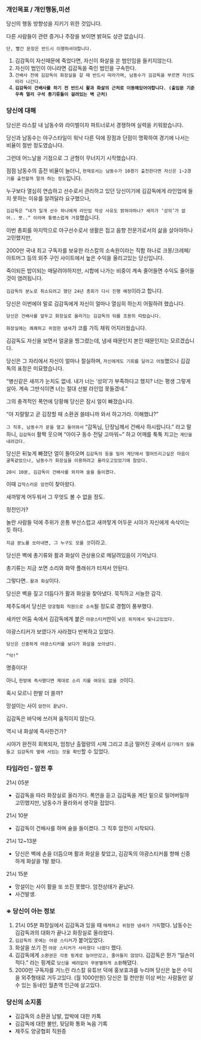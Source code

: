 ### **개인목표 / 개인행동,미션**

당신의 행동 방향성을 지키기 위한 것입니다.

다른 사람들이 관련 증거나 주장을 보이면 밝혀도 상관 없습니다.

`단, 빨간 문장은 반드시 이행하셔야합니다.`

1. 김감독이 자신때문에 죽었다면, 자신이 화살을 쏜 범인임을 들키지않는다.
2. 자신이 범인이 아니라면 김감독을 죽인 범인을 구속한다.
3. `건배사 전에 김감독이 화장실을 갈 때 반드시 따라가며, 남동수가 김감독을 부르면 자신도 따라 나간다.`
4. **`김감독이 건배사를 하기 전 반드시 활과 화살의 근처로 이동해있어야합니다. (출입문 기준 우측 멀리 구석 총기류들이 걸려있는 벽 근처)`**

### **당신에 대해**

당신은 라스칼 내 남동수와 라이벌이자 파트너로서 경쟁하며 실력을 키워왔습니다.

당신과 남동수는 야구스타일이 워낙 다른 덕에 장점과 단점이 명확하여 경기에 나서는 비율이 절반 정도였습니다.

그런데 어느날을 기점으로 그 균형이 무너지기 시작했습니다.

점점 남동수의 출전 비율이 늘더니, `현재로서는 남동수가 10경기 출전한다면 자신은 1~2경기를 출전할까 말까 하는 정도`입니다.

누구보다 열심히 연습하고 선수로서 관리하고 있던 당신이기에 김감독에게 라인업에 들지 못하는 이유를 알려달라 요구했으나,

`김감독은 “내가 일개 선수 하나에게 라인업 작성 사유도 밝혀야하나? 새끼가 ‘성의’가 없어.. 쯧..” 이라며 퉁명스럽게 거절`했습니다.

이번 총회를 마지막으로 야구선수로서 생활은 접고 음향 전문가로서의 삶을 살아야하나 고민했지만,

2000만 국내 최고 구독자를 보유한 라스칼의 소속원이라는 직함 하나로 크몽/크레페/아트머그 등의 외주 구인 사이트에서 높은 수익을 올리고있는 당신입니다.

죽이되든 밥이되는 매달려야하지만, 시합에 나가는 비중이 계속 줄어들면 수익도 줄어들 것이 염려됩니다.

`김감독의 분노로 취소되려고 했던 24년 총회가 다시 진행 예정`이라고 합니다.

당신은 이번에야 말로 김감독에게 자신이 얼마나 열심히 하는지 어필하려 했습니다.

`당신은 건배사를 앞두고 화장실로 올라가는 김감독의 뒤를 조용히 따랐습니다.`

`화장실에는 쾌쾌하고 위험한 냄새`가 코를 가득 채워 어지러웠습니다.

김감독도 자신을 보면서 얼굴을 찡그렸는데, 냄새 때문인지 본인 때문인지는 모르겠습니다.

당신은 그 자리에서 자신이 얼마나 절실하며, `자신에게도 기회를 달라고 어필`했으나 김감독의 표정은 미묘했습니다.

“병신같은 새끼가 눈치도 없네. 내가 너는 ‘성의’가 부족하다고 했지? 너는 평생 그렇게 살아. 계속 그딴식이면 너는 절대 선발 라인업 못들겠네.”

그의 충격적인 폭언에 당황해 당신은 잠시 얼이 빠졌습니다.

“야 지랄말고 곧 김장할 때 소환권 쓸테니까 와서 하고가라. 이해했냐?”

`그 직후, 남동수가 문을 열고 들어와서` “감독님, 단장님께서 건배사 하시랍니다.” 라고 말하니, `김감독이` 활짝 웃으며 “아이구 동수 전달 고마워~” 하고 어깨를 툭툭 치고는 `계단을 내려갔다.`

당신은 뒤늦게 빠졌던 얼이 돌아오며 `김감독의 등을 밀어 계단에서 떨어뜨리고싶은 마음이 굴뚝같았으나, 남동수가 화장실을 이용하려고 올라오고있었기에 참았다.`

`20시 10분, 김감독이 건배사를 외치며 술을 들이켰다.`

이때 `갑작스러운 암전`이 찾아왔다.

새까맣게 어두워서 그 무엇도 볼 수 없을 정도.

정전인가?

놀란 사람들 덕에 주위가 온통 부산스럽고 새까맣게 어두운 시야가 자신에게 속삭이는 듯 하다.

`지금 분노를 쏘아내면, 그 누구도 모를 것`이라고.

당신은 벽에 총기류와 활과 화살이 관상용으로 메달려있음이 기억났다.

총기류는 지금 쏘면 소리와 화약 플래쉬가 터져서 안된다.

그렇다면.. `활과 화살`이다.

당신은 벽을 짚고 더듬다가 활과 화살을 찾아냈다. 묵직하고 서늘한 감각.

제주도에서 당신은 `양궁협회 직원으로 소속`될 정도로 경험이 풍부했다.

새카만 어둠 속에서 김감독에게 붙은 `야광스티커`만이 `낮은 위치에서 빛나고있었다.`

야광스티커가 보였다가 사라졌다 반복하고 있었다.

`당신은 신중하게 야광스티커를 보다가 화살을 쏘아냈다.`

`“악!”`

명중이다!

아니, `한방에 즉사했다면 제대로 소리 지를 여유도 없을 것`이다.

혹시 모르니 한발 더 쏠까?

망설이는 사이 `암전이 끝났다.`

김감독은 바닥에 쓰러져 움직이지 않는다.

역시 내 화살에 즉사한건가?

시야가 완전히 회복되자, 엄청난 출혈량의 시체 그리고 조금 떨어진 곳에서 `김기태가 칼을 들고 김감독의 옆에 서있는 것을 확인`할 수 있었다.

### **타임라인 - 암전 후**

21시 05분

- 김감독을 따라 화장실로 올라가다. 폭언을 듣고 김감독을 계단 밑으로 밀어버릴까 고민했지만, 남동수가 올라와서 생각을 접었다.

21시 10분

- 김감독이 건배사를 하며 술을 들이켰다. 그 직후 암전이 시작되다.

21시 12~13분

- 당신은 벽에 손을 더듬으며 활과 화살을 찾았고, 김감독의 야광스티커를 향해 신중하게 화살을 1발 쐈다.

21시 15분

- 망설이는 사이 활을 또 쏘진 못했다. 암전상태가 끝났다.
- 사건발생.

### **※ 당신이 아는 정보**

1. 21시 05분 화장실에서 김감독과 있을 때 `매캐하고 위험한 냄새가 가득`했다. 남동수는 김감독과의 대화가 끝나고 화장실로 올라왔다.
2. `김감독의 옷에는 야광 스티커`가 붙어있었다.
3. 화살을 쏘기 전 `야광 스티커가 사라졌다 나왔다` 했다.
4. 김감독에게 `소환권은 각종 핑계로 늘어만갔고, 줄어들지 않았다`. 김감독은 뭔가 “일손이 적다.” 라는 핑계로 `당신을 배려없이 무분별하게 소환`해댔다.
5. 2000만 구독자를 거느린 라스칼 유튜브 덕에
   홍보효과를 누리며 당신은 높은 수익을 외주형태로 거두고있다. (월 1000만원) 당신은 월 천만원 이상 버는 사람들만 살 수 있는 동네인 월촌역 인근에 살고있다.

### 당신의 소지품

- 김감독의 소환권 남발, 압박에 대한 카톡
- 김감독에 대한 불만, 뒷담화 통화 녹음 기록
- 제주도 양궁협회 직원증
